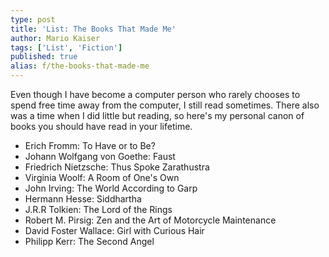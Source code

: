```yaml
---
type: post
title: 'List: The Books That Made Me'
author: Mario Kaiser
tags: ['List', 'Fiction']
published: true
alias: f/the-books-that-made-me
---
```


<!-- TODO: write short paragraph about each! -->

Even though I have become a computer person who rarely chooses to spend free time away from the computer, I still read sometimes. There also was a time when I did little but reading, so here's my personal canon of books you should have read in your lifetime.

- Erich Fromm: To Have or to Be?
- Johann Wolfgang von Goethe: Faust
- Friedrich Nietzsche: Thus Spoke Zarathustra
- Virginia Woolf: A Room of One's Own
- John Irving: The World According to Garp
- Hermann Hesse: Siddhartha
- J.R.R Tolkien: The Lord of the Rings
- Robert M. Pirsig: Zen and the Art of Motorcycle Maintenance
- David Foster Wallace: Girl with Curious Hair
- Philipp Kerr: The Second Angel
